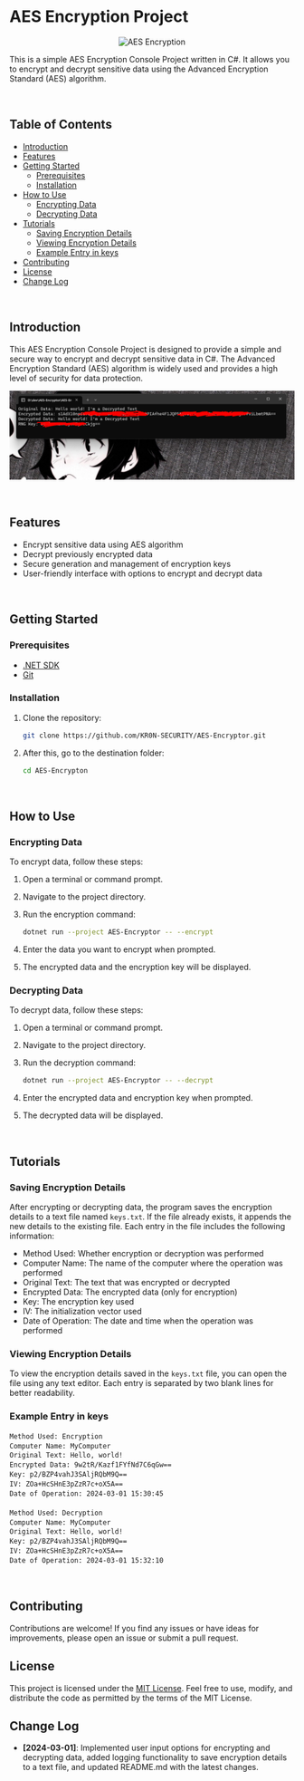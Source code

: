 # AES Encryption Project

<div align="center">
  
![AES Encryption](https://th.bing.com/th/id/R.be161fbe858f2c8a09cf1adc3bffbab9?rik=EJ5m3zjMeHgcgA&pid=ImgRaw&r=0)

</div>

This is a simple AES Encryption Console Project written in C#. It allows you to encrypt and decrypt sensitive data using the Advanced Encryption Standard (AES) algorithm.

<br/>

## Table of Contents

- [Introduction](#introduction)
- [Features](#features)
- [Getting Started](#getting-started)
  - [Prerequisites](#prerequisites)
  - [Installation](#installation)
- [How to Use](#how-to-use)
  - [Encrypting Data](#encrypting-data)
  - [Decrypting Data](#decrypting-data)
- [Tutorials](#tutorials)
  - [Saving Encryption Details](#saving-encryption-details)
  - [Viewing Encryption Details](#viewing-encryption-details)
  - [Example Entry in keys](#example-entry-in-keys)
- [Contributing](#contributing)
- [License](#license)
- [Change Log](#change-log)

<br/>

## Introduction

This AES Encryption Console Project is designed to provide a simple and secure way to encrypt and decrypt sensitive data in C#. The Advanced Encryption Standard (AES) algorithm is widely used and provides a high level of security for data protection.

![AES Encryption Example](example.png)

<br/>

## Features

- Encrypt sensitive data using AES algorithm
- Decrypt previously encrypted data
- Secure generation and management of encryption keys
- User-friendly interface with options to encrypt and decrypt data

<br/>

## Getting Started

### Prerequisites
- [.NET SDK](https://dotnet.microsoft.com/download)
- [Git](https://git-scm.com/downloads)

### Installation
1. Clone the repository:

   ```bash
   git clone https://github.com/KR0N-SECURITY/AES-Encryptor.git

2. After this, go to the destination folder:

   ```bash
   cd AES-Encrypton
   
<br/>

## How to Use

### Encrypting Data

To encrypt data, follow these steps:

1. Open a terminal or command prompt.
2. Navigate to the project directory.
3. Run the encryption command:

   ```bash
   dotnet run --project AES-Encryptor -- --encrypt

4. Enter the data you want to encrypt when prompted.
5. The encrypted data and the encryption key will be displayed.

### Decrypting Data

To decrypt data, follow these steps:

1. Open a terminal or command prompt.
2. Navigate to the project directory.
3. Run the decryption command:

   ```bash
   dotnet run --project AES-Encryptor -- --decrypt

4. Enter the encrypted data and encryption key when prompted.
5. The decrypted data will be displayed.

<br/>

## Tutorials

### Saving Encryption Details
After encrypting or decrypting data, the program saves the encryption details to a text file named `keys.txt`. If the file already exists, it appends the new details to the existing file. Each entry in the file includes the following information:
- Method Used: Whether encryption or decryption was performed
- Computer Name: The name of the computer where the operation was performed
- Original Text: The text that was encrypted or decrypted
- Encrypted Data: The encrypted data (only for encryption)
- Key: The encryption key used
- IV: The initialization vector used
- Date of Operation: The date and time when the operation was performed

### Viewing Encryption Details
To view the encryption details saved in the `keys.txt` file, you can open the file using any text editor. Each entry is separated by two blank lines for better readability.

### Example Entry in keys
  ```bash
  Method Used: Encryption
  Computer Name: MyComputer
  Original Text: Hello, world!
  Encrypted Data: 9w2tR/Kazf1FYfNd7C6qGw==
  Key: p2/BZP4vahJ3SAljRQbM9Q==
  IV: ZOa+HcSHnE3pZzR7c+oX5A==
  Date of Operation: 2024-03-01 15:30:45

  Method Used: Decryption
  Computer Name: MyComputer
  Original Text: Hello, world!
  Key: p2/BZP4vahJ3SAljRQbM9Q==
  IV: ZOa+HcSHnE3pZzR7c+oX5A==
  Date of Operation: 2024-03-01 15:32:10
  ```

<br/>

## Contributing

Contributions are welcome! If you find any issues or have ideas for improvements, please open an issue or submit a pull request.

## License

This project is licensed under the [MIT License](LICENSE). Feel free to use, modify, and distribute the code as permitted by the terms of the MIT License.

## Change Log

- **[2024-03-01]**: Implemented user input options for encrypting and decrypting data, added logging functionality to save encryption details to a text file, and updated README.md with the latest changes.
